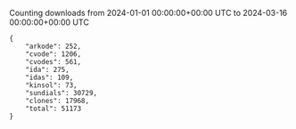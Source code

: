 
Counting downloads from 2024-01-01 00:00:00+00:00 UTC to 2024-03-16 00:00:00+00:00 UTC

```
{
    "arkode": 252,
    "cvode": 1206,
    "cvodes": 561,
    "ida": 275,
    "idas": 109,
    "kinsol": 73,
    "sundials": 30729,
    "clones": 17968,
    "total": 51173
}
```
